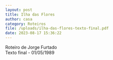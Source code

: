 ```yaml
---
layout: post
title: Ilha das Flores
author: casa
category: Roteiros
file: /uploads/ilha-das-flores-texto-final.pdf
date: 2023-08-17 15:36:22
---
```

Roteiro de Jorge Furtado\
Texto final - 01/05/1989